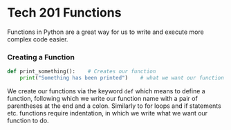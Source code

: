 # Tech 201 Functions

Functions in Python are a great way for us to write and execute more complex code easier.

### Creating a Function
```Python
def print_something():    # Creates our function
    print("Something has been printed")    # what we want our function to do
```
We create our functions via the keyword `def` which means to define a function, following which we write our function name with a pair of parentheses at the end and a colon.
Similarly to for loops and if statements etc. functions require indentation, in which we write what we want our function to do.